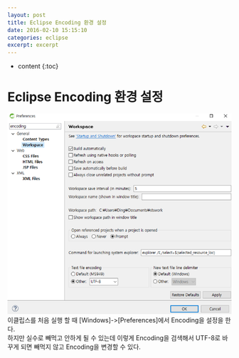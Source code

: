 ```yaml
---
layout: post
title: Eclipse Encoding 환경 설정 
date: 2016-02-10 15:15:10
categories: eclipse
excerpt: excerpt
---
```



* content
{:toc}

# Eclipse Encoding 환경 설정  
![encoding.PNG](https://raw.githubusercontent.com/renovatio10/renovatio10.github.io/master/_posts/encoding.PNG)
이클립스를 처음 실행 할 때 [Windows]->[Preferences]에서 Encoding을 설정을 한다.  
하지만 실수로 빼먹고 안하게 될 수 있는데 이렇게 Encoding을 검색해서 UTF-8로 바꾸게 되면 빼먹지 않고 Encoding을 변경할 수 있다.